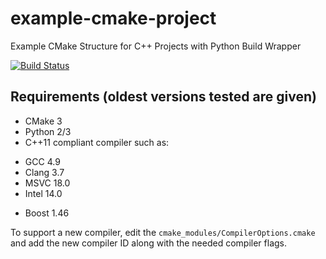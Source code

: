 # example-cmake-project

Example CMake Structure for C++ Projects with Python Build Wrapper

[![Build Status](https://travis-ci.org/calebwherry/example-cmake-project.svg?branch=master)](https://travis-ci.org/calebwherry/example-cmake-project)

## Requirements (oldest versions tested are given)

* CMake 3
* Python 2/3
* C++11 compliant compiler such as:
 + GCC 4.9
 + Clang 3.7
 + MSVC 18.0
 + Intel 14.0
* Boost 1.46

To support a new compiler, edit the `cmake_modules/CompilerOptions.cmake` and add the new compiler ID along with the needed compiler flags.
